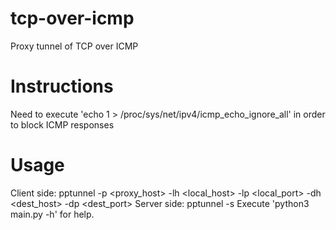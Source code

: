 # tcp-over-icmp
Proxy tunnel of TCP over ICMP

# Instructions
Need to execute 'echo 1 > /proc/sys/net/ipv4/icmp_echo_ignore_all' in order to block ICMP responses

# Usage
Client side: pptunnel -p <proxy_host> -lh <local_host> -lp <local_port> -dh <dest_host> -dp <dest_port>
Server side: pptunnel -s
Execute 'python3 main.py -h' for help.